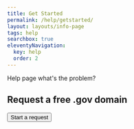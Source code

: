 ```yaml
---
title: Get Started
permalink: /help/getstarted/
layout: layouts/info-page
tags: help
searchbox: true
eleventyNavigation:
  key: help
  order: 2
---
```

Help page what's the problem?

## Request a free .gov domain 

<button class="usa-button">Start a request </button>


